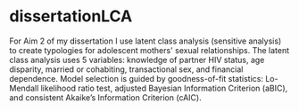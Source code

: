 # dissertationLCA

For Aim 2 of my dissertation I use latent class analysis (sensitive analysis) to create typologies for adolescent mothers' sexual relationships. The latent class analysis uses 5 variables: knowledge of partner HIV status, age disparity, married or cohabiting, transactional sex, and financial dependence. Model selection is guided by goodness-of-fit statistics: Lo-Mendall likelihood ratio test, adjusted Bayesian Information Criterion (aBIC), and consistent Akaike’s Information Criterion (cAIC).  

